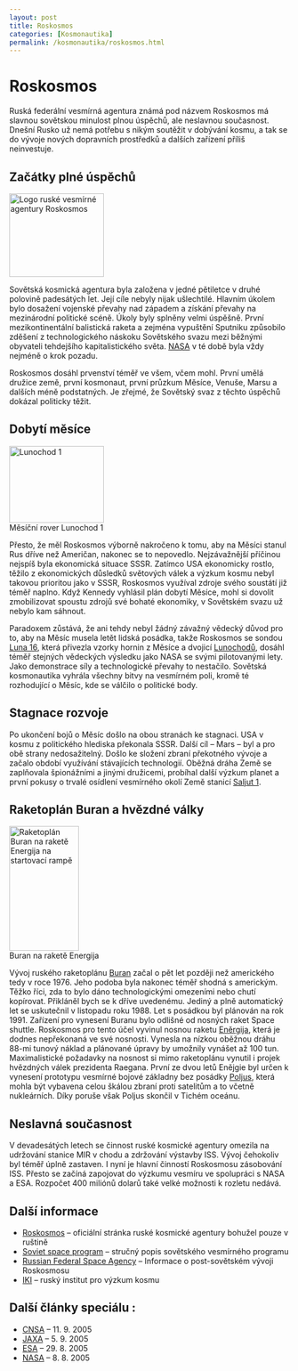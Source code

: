 ```yaml
---
layout: post
title: Roskosmos
categories: [Kosmonautika]
permalink: /kosmonautika/roskosmos.html
---
```

# Roskosmos

Ruská federální vesmírná agentura známá pod názvem Roskosmos má slavnou sovětskou minulost plnou úspěchů, ale neslavnou současnost. Dnešní Rusko už nemá potřebu s nikým soutěžit v dobývání kosmu, a tak se do vývoje nových dopravních prostředků a dalších zařízení příliš neinvestuje.

## Začátky plné úspěchů

<div class="obry"><div class="leftbox"><img alt="Logo ruské vesmírné agentury Roskosmos" height="150" src="http://www.techblog.cz/images/roskosmos-logo.gif" width="170"/></div></div> 

Sovětská kosmická agentura byla založena v jedné pětiletce v druhé polovině padesátých let. Její cíle nebyly nijak ušlechtilé. Hlavním úkolem bylo dosažení vojenské převahy nad západem a získání převahy na mezinárodní politické scéně. Úkoly byly splněny velmi úspěšně. První mezikontinentální balistická raketa a zejména vypuštění Sputniku způsobilo zděšení z technologického náskoku Sovětského svazu mezi běžnými obyvateli tehdejšího kapitalistického světa. [NASA](http://www.techblog.cz/kosmonautika/nasa.html) v té době byla vždy nejméně o krok pozadu.

Roskosmos dosáhl prvenství téměř ve všem, včem mohl. První umělá družice země, první kosmonaut, první průzkum Měsíce, Venuše, Marsu a dalších méně podstatných. Je zřejmé, že Sovětský svaz z těchto úspěchů dokázal politicky těžit.

## Dobytí měsíce

<div class="obry"><div class="leftbox"><img alt="Lunochod 1" height="138" src="http://www.techblog.cz/images/lunochod-1.jpg" width="170"/></div>Měsíční rover Lunochod 1</div> 

Přesto, že měl Roskosmos výborně nakročeno k tomu, aby na Měsíci stanul Rus dříve než Američan, nakonec se to nepovedlo. Nejzávažnější příčinou nejspíš byla ekonomická situace SSSR. Zatímco USA ekonomicky rostlo, těžilo z ekonomických důsledků světových válek a výzkum kosmu nebyl takovou prioritou jako v SSSR, Roskosmos využíval zdroje svého soustátí již téměř naplno. Když Kennedy vyhlásil plán dobytí Měsíce, mohl si dovolit zmobilizovat spoustu zdrojů své bohaté ekonomiky, v Sovětském svazu už nebylo kam sáhnout.

Paradoxem zůstává, že ani tehdy nebyl žádný závažný vědecký důvod pro to, aby na Měsíc musela letět lidská posádka, takže Roskosmos se sondou [Luna 16](http://en.wikipedia.org/wiki/Luna_16), která přivezla vzorky hornin z Měsíce a dvojicí [Lunochodů](http://en.wikipedia.org/wiki/Lunokhod_1), dosáhl téměř stejných vědeckých výsledku jako NASA se svými pilotovanými lety. Jako demonstrace síly a technologické převahy to nestačilo. Sovětská kosmonautika vyhrála všechny bitvy na vesmírném poli, kromě té rozhodující o Měsíc, kde se válčilo o politické body.

## Stagnace rozvoje

Po ukončení bojů o Měsíc došlo na obou stranách ke stagnaci. USA v kosmu z politického hlediska překonala SSSR. Další cíl – Mars – byl a pro obě strany nedosažitelný. Došlo ke složení zbraní překotného vývoje a začalo období využívání stávajících technologií. Oběžná dráha Země se zaplňovala špionážními a jinými družicemi, probíhal další výzkum planet a první pokusy o trvalé osídlení vesmírného okolí Země stanicí [Saljut 1](http://mek.kosmo.cz/pil_lety/rusko/saljut/saljut.htm).

## Raketoplán Buran a hvězdné války

<div class="obry"><div class="leftbox"><img alt="Raketoplán Buran na raketě Energija na startovací rampě" height="224" src="http://www.techblog.cz/images/buran-energija.jpg" width="125"/></div>Buran na raketě Energija</div> 

Vývoj ruského raketoplánu [Buran](http://mek.kosmo.cz/pil_lety/rusko/buran/buran.htm) začal o pět let později než amerického tedy v roce 1976. Jeho podoba byla nakonec téměř shodná s americkým. Těžko říci, zda to bylo dáno technologickými omezeními nebo chutí kopírovat. Přikláněl bych se k dříve uvedenému. Jediný a plně automatický let se uskutečnil v listopadu roku 1988. Let s posádkou byl plánován na rok 1991. Zařízení pro vynesení Buranu bylo odlišné od nosných raket Space shuttle. Roskosmos pro tento účel vyvinul nosnou raketu [Eněrgija](http://mek.kosmo.cz/nosice/rusko/energia/index.htm), která je dodnes nepřekonaná ve své nosnosti. Vynesla na nízkou oběžnou dráhu 88-mi tunový náklad a plánované úpravy by umožnily vynášet až 100 tun. Maximalistické požadavky na nosnost si mimo raketoplánu vynutil i projek hvězdných válek prezidenta Raegana. První ze dvou letů Enějgie byl určen k vynesení prototypu vesmírné bojové základny bez posádky [Poljus](http://www.astronautix.com/craft/polyus.htm), která mohla být vybavena celou škálou zbraní proti satelitům a to včetně nukleárních. Díky poruše však Poljus skončil v Tichém oceánu.

## Neslavná současnost

V devadesátých letech se činnost ruské kosmické agentury omezila na udržování stanice MIR v chodu a zdržování výstavby ISS. Vývoj čehokoliv byl téměř úplně zastaven. I nyní je hlavní činností Roskosmosu zásobování ISS. Přesto se začíná zapojovat do výzkumu vesmíru ve spolupráci s NASA a ESA. Rozpočet 400 miliónů dolarů také velké možnosti k rozletu nedává.

## Další informace

  * [Roskosmos](http://www.federalspace.ru/) – oficiální stránka ruské kosmické agentury bohužel pouze v ruštině
  * [Soviet space program](http://en.wikipedia.org/wiki/Soviet_space_program) – stručný popis sovětského vesmírného programu
  * [Russian Federal Space Agency](http://en.wikipedia.org/wiki/Russian_Aviation_and_Space_Agency) – Informace o post-sovětském vývoji Roskosmosu
  * [IKI](http://www.iki.rssi.ru/eng/index.htm) – ruský institut pro výzkum kosmu



## Další články speciálu :

  * [CNSA](http://www.techblog.cz/kosmonautika/cnsa.html) – 11. 9. 2005
  * [JAXA](http://www.techblog.cz/kosmonautika/jaxa.html) – 5. 9. 2005
  * [ESA](http://www.techblog.cz/kosmonautika/esa.html) – 29. 8. 2005
  * [NASA](http://www.techblog.cz/kosmonautika/nasa.html) – 8. 8. 2005



